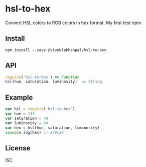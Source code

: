 # hsl-to-hex
Convert HSL colors to RGB colors in hex format. My first test npm

## Install

```shell
npm install --save @viveklakhanpal/hsl-to-hex
```

## API

```javascript
require('hsl-to-hex') => Function
hsl(hue, saturation, luminosity)` => String
```

## Example

```javascript
var hsl = require('hsl-to-hex')
var hue = 133
var saturation = 40
var luminosity = 60
var hex = hsl(hue, saturation, luminosity)
console.log(hex) // #70c28
```

## License

ISC